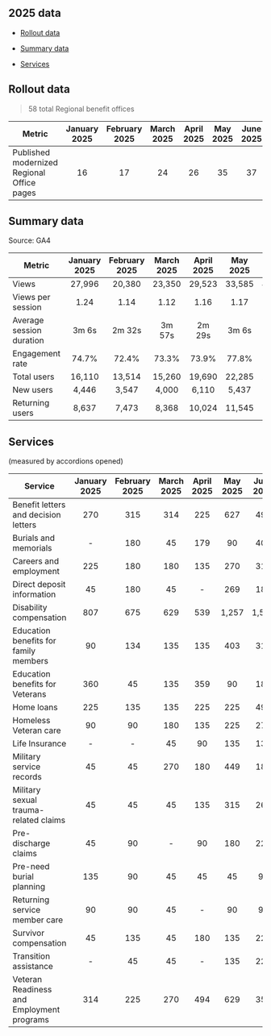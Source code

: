 ## 2025 data

- [Rollout data](#rollout-data)
- [Summary data](#summary-data)

- [Services](#services)

## Rollout data
> 58 total Regional benefit offices

|	Metric	|	January 2025 | February 2025	| March 2025 | April 2025 | May 2025 | June 2025 | July 2025 | 
|---|:---:|:---:|:---:|:---:|:---:|:---:|:---:|
|Published modernized Regional Office pages|16| 17|24|26|35|37|42|

## Summary data
Source: GA4

|	Metric	|	January 2025 | February 2025	| March 2025 | April 2025 | May 2025 | June 2025 | July 2025 | 
|---|:---:|:---:|:---:|:---:|:---:|:---:|:---:|
|	Views	|	 27,996 	|	 20,380 	|	 23,350 	|	 29,523 	|	 33,585 	|	 44,206 	|	 43,021 	|
|	Views per session	|	1.24	|	1.14	|	1.12	|	1.16	|	1.17	|	1.18	|	1.23	|
|	Average session duration	|	3m 6s	|	2m 32s	|	3m 57s	|	2m 29s 	|	3m 6s	|	2m 48s	|	2m 35s	|
|	Engagement rate	|	74.7%	|	72.4%	|	73.3%	|	73.9%	|	77.8%	|	72.2%	|	73.3%	|
|	Total users	|	 16,110 	|	 13,514 	|	 15,260 	|	 19,690 	|	 22,285 	|	 28,684 	|	 26,223 	|
|	New users	|	 4,446 	|	 3,547 	|	 4,000 	|	 6,110 	|	 5,437 	|	 7,862 	|	 8,044 	|
|	Returning users	|	 8,637 	|	 7,473 	|	 8,368 	|	 10,024 	|	 11,545 	|	 15,304 	|	 14,051 	|


## Services
(measured by accordions opened)

| Service| 	January 2025 | February 2025	| March 2025 | April 2025 | May 2025 | June 2025 | July 2025 | 
|---|:---:|:---:|:---:|:---:|:---:|:---:|:---:|	
|	Benefit letters and decision letters	|	 270 	 | 	 315 	 | 	 314 	 | 	 225 	 | 	 627 	 | 	 495 	 | 	 898 	|
|	Burials and memorials	|	 -   	 | 	 180 	 | 	 45 	 | 	 179 	 | 	 90 	 | 	 405 	 | 	 180 	|
|	Careers and employment	|	 225 	 | 	 180 	 | 	 180 	 | 	 135 	 | 	 270 	 | 	 315 	 | 	 315 	|
|	Direct deposit information	|	 45 	 | 	 180 	 | 	 45 	 | 	 -   	 | 	 269 	 | 	 180 	 | 	 135 	|		854
|	Disability compensation	|	 807 	 | 	 675 	 | 	 629 	 | 	 539 	 | 	 1,257 	 | 	 1,530 	 | 	 1,166 	|
|	Education benefits for family members	|	 90 	 | 	 134 	 | 	 135 	 | 	 135 	 | 	 403 	 | 	 314 	 | 	 225 	|
|	Education benefits for Veterans	|	 360 	 | 	 45 	 | 	 135 	 | 	 359 	 | 	 90 	 | 	 180 	 | 	 405 	|
|	Home loans	|	 225 	 | 	 135 	 | 	 135 	 | 	 225 	 | 	 225 	 | 	 494 	 | 	 224 	|
|	Homeless Veteran care	|	 90 	 | 	 90 	 | 	 180 	 | 	 135 	 | 	 225 	 | 	 270 	 | 	 360 	|	
|	Life Insurance	|	 -   	 | 	 -   	 | 	 45 	 | 	 90 	 | 	 135 	 | 	 135 	 | 	 45 	|
|	Military service records	|	 45 	 | 	 45 	 | 	 270 	 | 	 180 	 | 	 449 	 | 	 180 	 | 	 404 	|
|	Military sexual trauma-related claims	|	 45 	 | 	 45 	 | 	 45 	 | 	 135 	 | 	 315 	 | 	 269 	 | 	 179 	|	
|	Pre-discharge claims	|	 45 	 | 	 90 	 | 	 -   	 | 	 90 	 | 	 180 	 | 	 225 	 | 	 45 	|
|	Pre-need burial planning	|	 135 	 | 	 90 	 | 	 45 	 | 	 45 	 | 	 45 	 | 	 90 	 | 	 135 	|
|	Returning service member care	|	 90 	 | 	 90 	 | 	 45 	 | 	 -   	 | 	 90 	 | 	 90 	 | 	 -   	|
|	Survivor compensation	|	 45 	 | 	 135 	 | 	 45 	 | 	 180 	 | 	 135 	 | 	 225 	 | 	 225 	|
|	Transition assistance	|	 -   	 | 	 45 	 | 	 45 	 | 	 -   	 | 	 135 	 | 	 225 	 | 	 90 	|
|	Veteran Readiness and Employment programs	|	 314 	 | 	 225 	 | 	 270 	 | 	 494 	 | 	 629 	 | 	 359 	 | 	 988 	|


